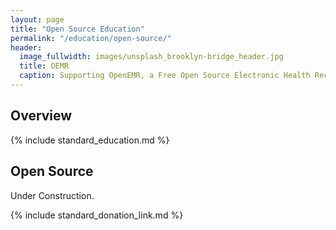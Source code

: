 ```yaml
---
layout: page
title: "Open Source Education"
permalink: "/education/open-source/"
header:
  image_fullwidth: images/unsplash_brooklyn-bridge_header.jpg
  title: OEMR
  caption: Supporting OpenEMR, a Free Open Source Electronic Health Record
---
```


## Overview
{% include standard_education.md %}

## Open Source
Under Construction.

{% include standard_donation_link.md %}
